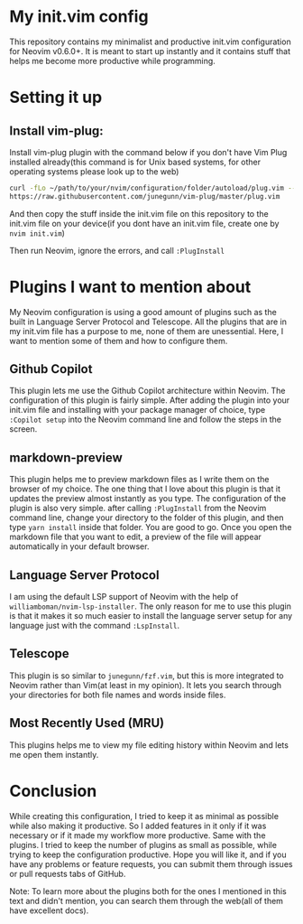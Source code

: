# My init.vim config
This repository contains my minimalist and productive init.vim configuration for Neovim v0.6.0+. It is meant to start up instantly and it contains stuff that helps me become more productive while programming.

# Setting it up

## Install vim-plug:

Install vim-plug plugin with the command below if you don't have Vim Plug installed already(this command is for Unix based systems, for other operating systems please look up to the web)

```sh
curl -fLo ~/path/to/your/nvim/configuration/folder/autoload/plug.vim --create-dirs \
https://raw.githubusercontent.com/junegunn/vim-plug/master/plug.vim
```

And then copy the stuff inside the init.vim file on this repository to the init.vim file on your device(if you dont have an init.vim file, create one by `nvim init.vim`)


Then run Neovim, ignore the errors, and call `:PlugInstall`

# Plugins I want to mention about
My Neovim configuration is using a good amount of plugins such as the built in Language Server Protocol and Telescope. All the plugins that are in my init.vim file has a purpose to me, none of them are unessential. Here, I want to mention some of them and how to configure them.

## Github Copilot
This plugin lets me use the Github Copilot architecture within Neovim. The configuration of this plugin is fairly simple. After adding the plugin into your init.vim file and installing with your package manager of choice, type `:Copilot setup` into the Neovim command line and follow the steps in the screen.
## markdown-preview 
This plugin helps me to preview markdown files as I write them on the browser of my choice. The one thing that I love about this plugin is that it updates the preview almost instantly as you type. The configuration of the plugin is also very simple. after calling `:PlugInstall` from the Neovim command line, change your directory to the folder of this plugin, and then type `yarn install` inside that folder. You are good to go. Once you open the markdown file that you want to edit, a preview of the file will appear automatically in your default browser.
## Language Server Protocol
I am using the default LSP support of Neovim with the help of `williamboman/nvim-lsp-installer`. The only reason for me to use this plugin is that it makes it so much easier to install the language server setup for any language just with the command `:LspInstall`.
## Telescope
This plugin is so similar to `junegunn/fzf.vim`, but this is more integrated to Neovim rather than Vim(at least in my opinion). It lets you search through your directories for both file names and words inside files.
## Most Recently Used (MRU)
This plugins helps me to view my file editing history within Neovim and lets me open them instantly.


# Conclusion
While creating this configuration, I tried to keep it as minimal as possible while also making it productive. So I added features in it only if it was necessary or if it made my workflow more productive. Same with the plugins. I tried to keep the number of plugins as small as possible, while trying to keep the configuration productive. Hope you will like it, and if you have any problems or feature requests, you can submit them through issues or pull requests tabs of GitHub.

Note: To learn more about the plugins both for the ones I mentioned in this text and didn't mention, you can search them through the web(all of them have excellent docs).
